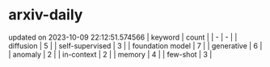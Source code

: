 # arxiv-daily
updated on 2023-10-09 22:12:51.574566
| keyword | count |
| - | - |
| diffusion | 5 |
| self-supervised | 3 |
| foundation model | 7 |
| generative | 6 |
| anomaly | 2 |
| in-context | 2 |
| memory | 4 |
| few-shot | 3 |
